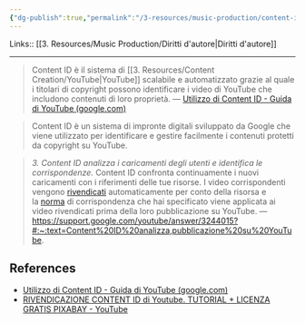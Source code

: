 ```yaml
---
{"dg-publish":true,"permalink":"/3-resources/music-production/content-id-you-tube/","tags":["note"]}
---
```


Links:: [[3. Resources/Music Production/Diritti d'autore\|Diritti d'autore]]

---
> Content ID è il sistema di [[3. Resources/Content Creation/YouTube\|YouTube]] scalabile e automatizzato grazie al quale i titolari di copyright possono identificare i video di YouTube che includono contenuti di loro proprietà. — [Utilizzo di Content ID - Guida di YouTube (google.com)](https://support.google.com/youtube/answer/3244015?)

> Content ID è un sistema di impronte digitali sviluppato da Google che viene utilizzato per identificare e gestire facilmente i contenuti protetti da copyright su YouTube.


> _3. Content ID analizza i caricamenti degli utenti e identifica le corrispondenze._
> Content ID confronta continuamente i nuovi caricamenti con i riferimenti delle tue risorse. I video corrispondenti vengono [rivendicati](https://support.google.com/youtube/answer/3311596) automaticamente per conto della risorsa e la [norma](https://support.google.com/youtube/answer/107383) di corrispondenza che hai specificato viene applicata ai video rivendicati prima della loro pubblicazione su YouTube. — https://support.google.com/youtube/answer/3244015?#:~:text=Content%20ID%20analizza,pubblicazione%20su%20YouTube.


## References

- [Utilizzo di Content ID - Guida di YouTube (google.com)](https://support.google.com/youtube/answer/3244015?)
- [RIVENDICAZIONE CONTENT ID di Youtube. TUTORIAL + LICENZA GRATIS PIXABAY - YouTube](https://www.youtube.com/watch?v=cYF9wVlJBL0)

